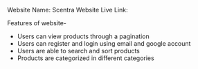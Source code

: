 Website Name: Scentra
Website Live Link: 

Features of website-
* Users can view products through a pagination
* Users can register and login using email and google account
* Users are able to search and sort products
* Products are categorized in different categories